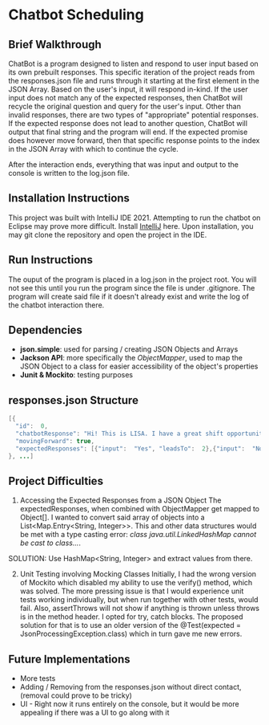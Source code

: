 # Chatbot Scheduling

## Brief Walkthrough
ChatBot is a program designed to listen and respond to user input based on its own prebuilt responses. This specific iteration of the project reads from the responses.json file and runs through it starting at the first element in the JSON Array. Based on the user's input, it will respond in-kind. If the user input does not match any of the expected responses, then ChatBot will recycle the original question and query for the user's input. Other than invalid responses, there are two types of "appropriate" potential responses. If the expected response does not lead to another question, ChatBot will output that final string and the program will end. If the expected promise does however move forward, then that specific response points to the index in the JSON Array with which to continue the cycle.

After the interaction ends, everything that was input and output to the console is written to the log.json file.

## Installation Instructions
This project was built with IntelliJ IDE 2021. Attempting to run the chatbot on Eclipse may prove more difficult. Install <a href="https://www.jetbrains.com/idea/download/?fromIDE=&section=windows" target="_blank">IntelliJ</a> here. Upon installation, you may git clone the repository and open the project in the IDE.

## Run Instructions
The ouput of the program is placed in a log.json in the project root. You will not see this until you run the program since the file is under .gitignore. The program will create said file if it doesn't already exist and write the log of the chatbot interaction there.

## Dependencies
- **json.simple**: used for parsing / creating JSON Objects and Arrays
- **Jackson API**: more specifically the *ObjectMapper*, used to map the JSON Object to a class for easier accessibility of the object's properties
- **Junit & Mockito**: testing purposes

## responses.json Structure
```JAVA
[{
  "id":  0,
  "chatbotResponse": "Hi! This is LISA. I have a great shift opportunity for you! Are you interested in hearing about it?\nPlease respond \"Yes\" or \"No\"",
  "movingForward": true,
  "expectedResponses": [{"input":  "Yes", "leadsTo":  2},{"input":  "No", "leadsTo": 1}]
}, ...]
```

## Project Difficulties
1. Accessing the Expected Responses from a JSON Object
The expectedResponses, when combined with ObjectMapper get mapped to Object[]. I wanted to convert said array of objects into a List<Map.Entry<String, Integer>>. This and other data structures would be met with a type casting error: *class java.util.LinkedHashMap cannot be cast to class...*.

SOLUTION: Use HashMap<String, Integer> and extract values from there.

2. Unit Testing involving Mocking Classes
Initially, I had the wrong version of Mockito which disabled my ability to use the verify() method, which was solved.
The more pressing issue is that I would experience unit tests working individually, but when run together with other tests, would fail. Also, assertThrows will not show if anything is thrown unless throws is in the method header. I opted for try, catch blocks. The proposed solution for that is to use an older version of the @Test(expected = JsonProcessingException.class) which in turn gave me new errors.

## Future Implementations
- More tests
- Adding / Removing from the responses.json without direct contact, (removal could prove to be tricky)
- UI - Right now it runs entirely on the console, but it would be more appealing if there was a UI to go along with it
